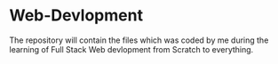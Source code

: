 # Web-Devlopment
The repository will contain the files which was coded by me during the learning of Full Stack Web devlopment from Scratch to everything. 
